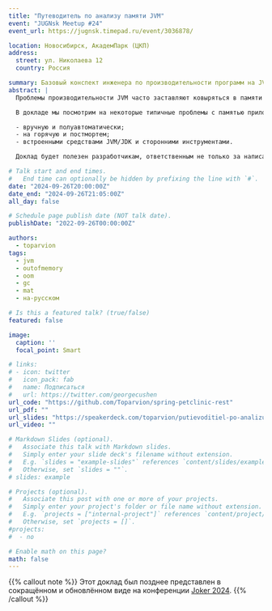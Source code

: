 ```yaml
---
title: "Путеводитель по анализу памяти JVM"
event: "JUGNsk Meetup #24"
event_url: https://jugnsk.timepad.ru/event/3036878/

location: Новосибирск, АкадемПарк (ЦКП)
address:
  street: ул. Николаева 12
  country: Россия

summary: Базовый конспект инженера по производительности программ на JVM
abstract: |
  Проблемы производительности JVM часто заставляют ковыряться в памяти приложения: то общие метрики надо посмотреть, а то и залезть в самую глубь за тем самым байтом. И хорошо бы знать заранее, где, что и как можно найти, а не судорожно гуглить и перебирать варианты, когда на production уже пригорело…

  В докладе мы посмотрим на некоторые типичные проблемы с памятью приложений на HotSpot JVM и подходящие им способы анализа:

  - вручную и полуавтоматически;
  - на горячую и постмортем;
  - встроенными средствами JVM/JDK и сторонними инструментами.

  Доклад будет полезен разработчикам, ответственным не только за написание кода, но и за его производительность "в бою", а также инженерам по мониторингу и работе с инцидентами на production.

# Talk start and end times.
#   End time can optionally be hidden by prefixing the line with `#`.
date: "2024-09-26T20:00:00Z"
date_end: "2024-09-26T21:05:00Z"
all_day: false

# Schedule page publish date (NOT talk date).
publishDate: "2022-09-26T00:00:00Z"

authors:
  - toparvion
tags:
  - jvm
  - outofmemory
  - oom
  - gc
  - mat
  - на-русском

# Is this a featured talk? (true/false)
featured: false

image:
  caption: ''
  focal_point: Smart

# links:
# - icon: twitter
#   icon_pack: fab
#   name: Подписаться
#   url: https://twitter.com/georgecushen
url_code: "https://github.com/Toparvion/spring-petclinic-rest"
url_pdf: ""
url_slides: "https://speakerdeck.com/toparvion/putievoditiel-po-analizu-pamiati-jvm"
url_video: ""

# Markdown Slides (optional).
#   Associate this talk with Markdown slides.
#   Simply enter your slide deck's filename without extension.
#   E.g. `slides = "example-slides"` references `content/slides/example-slides.md`.
#   Otherwise, set `slides = ""`.
# slides: example

# Projects (optional).
#   Associate this post with one or more of your projects.
#   Simply enter your project's folder or file name without extension.
#   E.g. `projects = ["internal-project"]` references `content/project/deep-learning/index.md`.
#   Otherwise, set `projects = []`.
#projects:
#  - no

# Enable math on this page?
math: false
---
```


{{% callout note %}}
Этот доклад был позднее представлен в сокращённом и обновлённом виде на конференции [Joker 2024](/event/2024/joker/).
{{% /callout %}}